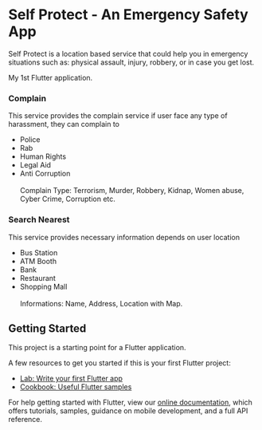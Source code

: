 # Self Protect - An Emergency Safety App

Self Protect is a location based service that could help you in emergency situations such as: physical assault, injury, robbery, or in case you get lost.


My 1st Flutter application.

### Complain

This service provides the complain service if user face any type of harassment, they can complain to

- Police
- Rab
- Human Rights
- Legal Aid
- Anti Corruption <BR><BR>
Complain Type: Terrorism, Murder, Robbery, Kidnap, Women abuse, Cyber Crime, Corruption etc.
  

### Search Nearest

This service provides necessary information depends on user location

- Bus Station
- ATM Booth
- Bank
- Restaurant
- Shopping Mall  <BR><BR>
Informations: Name, Address, Location with Map.

## Getting Started

This project is a starting point for a Flutter application.

A few resources to get you started if this is your first Flutter project:

- [Lab: Write your first Flutter app](https://flutter.dev/docs/get-started/codelab)
- [Cookbook: Useful Flutter samples](https://flutter.dev/docs/cookbook)

For help getting started with Flutter, view our
[online documentation](https://flutter.dev/docs), which offers tutorials,
samples, guidance on mobile development, and a full API reference.
